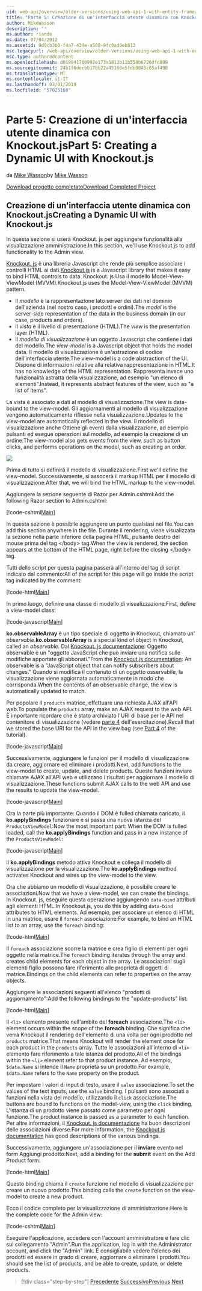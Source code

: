 ```yaml
---
uid: web-api/overview/older-versions/using-web-api-1-with-entity-framework-5/using-web-api-with-entity-framework-part-5
title: "Parte 5: Creazione di un'interfaccia utente dinamica con Knockout. js | Microsoft Docs"
author: MikeWasson
description: ''
ms.author: riande
ms.date: 07/04/2012
ms.assetid: 9d9cb3b0-f4a7-434e-a508-9fc0ad0eb813
msc.legacyurl: /web-api/overview/older-versions/using-web-api-1-with-entity-framework-5/using-web-api-with-entity-framework-part-5
msc.type: authoredcontent
ms.openlocfilehash: d019941700992e173a5812b11b558b6726dfd809
ms.sourcegitcommit: 24b1f6decbb17bb22a45166e5fdb0845c65af498
ms.translationtype: MT
ms.contentlocale: it-IT
ms.lasthandoff: 03/01/2019
ms.locfileid: "57025168"
---
```

<a name="part-5-creating-a-dynamic-ui-with-knockoutjs"></a><span data-ttu-id="aa75b-102">Parte 5: Creazione di un'interfaccia utente dinamica con Knockout.js</span><span class="sxs-lookup"><span data-stu-id="aa75b-102">Part 5: Creating a Dynamic UI with Knockout.js</span></span>
====================
<span data-ttu-id="aa75b-103">da [Mike Wasson](https://github.com/MikeWasson)</span><span class="sxs-lookup"><span data-stu-id="aa75b-103">by [Mike Wasson](https://github.com/MikeWasson)</span></span>

[<span data-ttu-id="aa75b-104">Download progetto completato</span><span class="sxs-lookup"><span data-stu-id="aa75b-104">Download Completed Project</span></span>](http://code.msdn.microsoft.com/ASP-NET-Web-API-with-afa30545)

## <a name="creating-a-dynamic-ui-with-knockoutjs"></a><span data-ttu-id="aa75b-105">Creazione di un'interfaccia utente dinamica con Knockout.js</span><span class="sxs-lookup"><span data-stu-id="aa75b-105">Creating a Dynamic UI with Knockout.js</span></span>

<span data-ttu-id="aa75b-106">In questa sezione si userà Knockout. js per aggiungere funzionalità alla visualizzazione amministrazione.</span><span class="sxs-lookup"><span data-stu-id="aa75b-106">In this section, we'll use Knockout.js to add functionality to the Admin view.</span></span>

<span data-ttu-id="aa75b-107">[Knockout. js](http://knockoutjs.com/) è una libreria Javascript che rende più semplice associare i controlli HTML ai dati.</span><span class="sxs-lookup"><span data-stu-id="aa75b-107">[Knockout.js](http://knockoutjs.com/) is a Javascript library that makes it easy to bind HTML controls to data.</span></span> <span data-ttu-id="aa75b-108">Knockout. js Usa il modello Model-View-ViewModel (MVVM).</span><span class="sxs-lookup"><span data-stu-id="aa75b-108">Knockout.js uses the Model-View-ViewModel (MVVM) pattern.</span></span>

- <span data-ttu-id="aa75b-109">Il *modello* è la rappresentazione lato server dei dati nel dominio dell'azienda (nel nostro caso, i prodotti e ordini).</span><span class="sxs-lookup"><span data-stu-id="aa75b-109">The *model* is the server-side representation of the data in the business domain (in our case, products and orders).</span></span>
- <span data-ttu-id="aa75b-110">Il *vista* è il livello di presentazione (HTML).</span><span class="sxs-lookup"><span data-stu-id="aa75b-110">The *view* is the presentation layer (HTML).</span></span>
- <span data-ttu-id="aa75b-111">Il *modello di visualizzazione* è un oggetto Javascript che contiene i dati del modello.</span><span class="sxs-lookup"><span data-stu-id="aa75b-111">The *view-model* is a Javascript object that holds the model data.</span></span> <span data-ttu-id="aa75b-112">Il modello di visualizzazione è un'astrazione di codice dell'interfaccia utente.</span><span class="sxs-lookup"><span data-stu-id="aa75b-112">The view-model is a code abstraction of the UI.</span></span> <span data-ttu-id="aa75b-113">Dispone di informazioni relative alla relativa rappresentazione in HTML.</span><span class="sxs-lookup"><span data-stu-id="aa75b-113">It has no knowledge of the HTML representation.</span></span> <span data-ttu-id="aa75b-114">Rappresenta invece uno funzionalità astratta della visualizzazione, ad esempio "un elenco di elementi".</span><span class="sxs-lookup"><span data-stu-id="aa75b-114">Instead, it represents abstract features of the view, such as "a list of items".</span></span>

<span data-ttu-id="aa75b-115">La vista è associato a dati al modello di visualizzazione.</span><span class="sxs-lookup"><span data-stu-id="aa75b-115">The view is data-bound to the view-model.</span></span> <span data-ttu-id="aa75b-116">Gli aggiornamenti al modello di visualizzazione vengono automaticamente riflesse nella visualizzazione.</span><span class="sxs-lookup"><span data-stu-id="aa75b-116">Updates to the view-model are automatically reflected in the view.</span></span> <span data-ttu-id="aa75b-117">Il modello di visualizzazione anche Ottiene gli eventi dalla visualizzazione, ad esempio pulsanti ed esegue operazioni sul modello, ad esempio la creazione di un ordine.</span><span class="sxs-lookup"><span data-stu-id="aa75b-117">The view-model also gets events from the view, such as button clicks, and performs operations on the model, such as creating an order.</span></span>

![](using-web-api-with-entity-framework-part-5/_static/image1.png)

<span data-ttu-id="aa75b-118">Prima di tutto si definirà il modello di visualizzazione.</span><span class="sxs-lookup"><span data-stu-id="aa75b-118">First we'll define the view-model.</span></span> <span data-ttu-id="aa75b-119">Successivamente, si assocerà il markup HTML per il modello di visualizzazione.</span><span class="sxs-lookup"><span data-stu-id="aa75b-119">After that, we will bind the HTML markup to the view-model.</span></span>

<span data-ttu-id="aa75b-120">Aggiungere la sezione seguente di Razor per Admin.cshtml:</span><span class="sxs-lookup"><span data-stu-id="aa75b-120">Add the following Razor section to Admin.cshtml:</span></span>

[!code-cshtml[Main](using-web-api-with-entity-framework-part-5/samples/sample1.cshtml)]

<span data-ttu-id="aa75b-121">In questa sezione è possibile aggiungere un punto qualsiasi nel file.</span><span class="sxs-lookup"><span data-stu-id="aa75b-121">You can add this section anywhere in the file.</span></span> <span data-ttu-id="aa75b-122">Durante il rendering, viene visualizzata la sezione nella parte inferiore della pagina HTML, pulsante destro del mouse prima del tag &lt;/body&gt; tag.</span><span class="sxs-lookup"><span data-stu-id="aa75b-122">When the view is rendered, the section appears at the bottom of the HTML page, right before the closing &lt;/body&gt; tag.</span></span>

<span data-ttu-id="aa75b-123">Tutti dello script per questa pagina passerà all'interno del tag di script indicato dal commento:</span><span class="sxs-lookup"><span data-stu-id="aa75b-123">All of the script for this page will go inside the script tag indicated by the comment:</span></span>

[!code-html[Main](using-web-api-with-entity-framework-part-5/samples/sample2.html)]

<span data-ttu-id="aa75b-124">In primo luogo, definire una classe di modello di visualizzazione:</span><span class="sxs-lookup"><span data-stu-id="aa75b-124">First, define a view-model class:</span></span>

[!code-javascript[Main](using-web-api-with-entity-framework-part-5/samples/sample3.js)]

<span data-ttu-id="aa75b-125">**ko.observableArray** è un tipo speciale di oggetto in Knockout, chiamato un' *observable*.</span><span class="sxs-lookup"><span data-stu-id="aa75b-125">**ko.observableArray** is a special kind of object in Knockout, called an *observable*.</span></span> <span data-ttu-id="aa75b-126">Dal [Knockout. js documentazione](http://knockoutjs.com/documentation/observables.html): Oggetto observable è un "oggetto JavaScript che può inviare una notifica sulle modifiche apportate gli abbonati."</span><span class="sxs-lookup"><span data-stu-id="aa75b-126">From the [Knockout.js documentation](http://knockoutjs.com/documentation/observables.html): An observable is a "JavaScript object that can notify subscribers about changes."</span></span> <span data-ttu-id="aa75b-127">Quando si modifica il contenuto di un oggetto osservabile, la visualizzazione viene aggiornata automaticamente in modo che corrisponda.</span><span class="sxs-lookup"><span data-stu-id="aa75b-127">When the contents of an observable change, the view is automatically updated to match.</span></span>

<span data-ttu-id="aa75b-128">Per popolare il `products` matrice, effettuare una richiesta AJAX all'API web.</span><span class="sxs-lookup"><span data-stu-id="aa75b-128">To populate the `products` array, make an AJAX request to the web API.</span></span> <span data-ttu-id="aa75b-129">È importante ricordare che è stato archiviato l'URI di base per le API nel contenitore di visualizzazione (vedere [parte 4](using-web-api-with-entity-framework-part-4.md) dell'esercitazione).</span><span class="sxs-lookup"><span data-stu-id="aa75b-129">Recall that we stored the base URI for the API in the view bag (see [Part 4](using-web-api-with-entity-framework-part-4.md) of the tutorial).</span></span>

[!code-javascript[Main](using-web-api-with-entity-framework-part-5/samples/sample4.js?highlight=5)]

<span data-ttu-id="aa75b-130">Successivamente, aggiungere le funzioni per il modello di visualizzazione da creare, aggiornare ed eliminare i prodotti.</span><span class="sxs-lookup"><span data-stu-id="aa75b-130">Next, add functions to the view-model to create, update, and delete products.</span></span> <span data-ttu-id="aa75b-131">Queste funzioni inviare chiamate AJAX all'API web e utilizzano i risultati per aggiornare il modello di visualizzazione.</span><span class="sxs-lookup"><span data-stu-id="aa75b-131">These functions submit AJAX calls to the web API and use the results to update the view-model.</span></span>

[!code-javascript[Main](using-web-api-with-entity-framework-part-5/samples/sample5.js?highlight=7)]

<span data-ttu-id="aa75b-132">Ora la parte più importante: Quando il DOM è fulled chiamata caricato, il **ko.applyBindings** funzionare e si passa una nuova istanza del `ProductsViewModel`:</span><span class="sxs-lookup"><span data-stu-id="aa75b-132">Now the most important part: When the DOM is fulled loaded, call the **ko.applyBindings** function and pass in a new instance of the `ProductsViewModel`:</span></span>

[!code-javascript[Main](using-web-api-with-entity-framework-part-5/samples/sample6.js)]

<span data-ttu-id="aa75b-133">Il **ko.applyBindings** metodo attiva Knockout e collega il modello di visualizzazione per la visualizzazione.</span><span class="sxs-lookup"><span data-stu-id="aa75b-133">The **ko.applyBindings** method activates Knockout and wires up the view-model to the view.</span></span>

<span data-ttu-id="aa75b-134">Ora che abbiamo un modello di visualizzazione, è possibile creare le associazioni.</span><span class="sxs-lookup"><span data-stu-id="aa75b-134">Now that we have a view-model, we can create the bindings.</span></span> <span data-ttu-id="aa75b-135">In Knockout. js, eseguire questa operazione aggiungendo `data-bind` attributi agli elementi HTML.</span><span class="sxs-lookup"><span data-stu-id="aa75b-135">In Knockout.js, you do this by adding `data-bind` attributes to HTML elements.</span></span> <span data-ttu-id="aa75b-136">Ad esempio, per associare un elenco di HTML in una matrice, usare il `foreach` associazione:</span><span class="sxs-lookup"><span data-stu-id="aa75b-136">For example, to bind an HTML list to an array, use the `foreach` binding:</span></span>

[!code-html[Main](using-web-api-with-entity-framework-part-5/samples/sample7.html?highlight=1)]

<span data-ttu-id="aa75b-137">Il `foreach` associazione scorre la matrice e crea figlio di elementi per ogni oggetto nella matrice.</span><span class="sxs-lookup"><span data-stu-id="aa75b-137">The `foreach` binding iterates through the array and creates child elements for each object in the array.</span></span> <span data-ttu-id="aa75b-138">Le associazioni sugli elementi figlio possono fare riferimento alle proprietà di oggetti di matrice.</span><span class="sxs-lookup"><span data-stu-id="aa75b-138">Bindings on the child elements can refer to properties on the array objects.</span></span>

<span data-ttu-id="aa75b-139">Aggiungere le associazioni seguenti all'elenco "prodotti di aggiornamento":</span><span class="sxs-lookup"><span data-stu-id="aa75b-139">Add the following bindings to the "update-products" list:</span></span>

[!code-html[Main](using-web-api-with-entity-framework-part-5/samples/sample8.html)]

<span data-ttu-id="aa75b-140">Il `<li>` elemento presente nell'ambito del **foreach** associazione.</span><span class="sxs-lookup"><span data-stu-id="aa75b-140">The `<li>` element occurs within the scope of the **foreach** binding.</span></span> <span data-ttu-id="aa75b-141">Che significa che verrà Knockout il rendering dell'elemento di una volta per ogni prodotto nel `products` matrice.</span><span class="sxs-lookup"><span data-stu-id="aa75b-141">That means Knockout will render the element once for each product in the `products` array.</span></span> <span data-ttu-id="aa75b-142">Tutte le associazioni all'interno di `<li>` elemento fare riferimento a tale istanza del prodotto.</span><span class="sxs-lookup"><span data-stu-id="aa75b-142">All of the bindings within the `<li>` element refer to that product instance.</span></span> <span data-ttu-id="aa75b-143">Ad esempio, `$data.Name` si intende il `Name` proprietà su un prodotto.</span><span class="sxs-lookup"><span data-stu-id="aa75b-143">For example, `$data.Name` refers to the `Name` property on the product.</span></span>

<span data-ttu-id="aa75b-144">Per impostare i valori di input di testo, usare il `value` associazione.</span><span class="sxs-lookup"><span data-stu-id="aa75b-144">To set the values of the text inputs, use the `value` binding.</span></span> <span data-ttu-id="aa75b-145">I pulsanti sono associati a funzioni nella vista del modello, utilizzando il `click` associazione.</span><span class="sxs-lookup"><span data-stu-id="aa75b-145">The buttons are bound to functions on the model-view, using the `click` binding.</span></span> <span data-ttu-id="aa75b-146">L'istanza di un prodotto viene passato come parametro per ogni funzione.</span><span class="sxs-lookup"><span data-stu-id="aa75b-146">The product instance is passed as a parameter to each function.</span></span> <span data-ttu-id="aa75b-147">Per altre informazioni, il [Knockout. js documentazione](http://knockoutjs.com/documentation/observables.html) ha buon descrizioni delle associazioni diverse.</span><span class="sxs-lookup"><span data-stu-id="aa75b-147">For more information, the [Knockout.js documentation](http://knockoutjs.com/documentation/observables.html) has good descriptions of the various bindings.</span></span>

<span data-ttu-id="aa75b-148">Successivamente, aggiungere un'associazione per il **inviare** evento nel form Aggiungi prodotto:</span><span class="sxs-lookup"><span data-stu-id="aa75b-148">Next, add a binding for the **submit** event on the Add Product form:</span></span>

[!code-html[Main](using-web-api-with-entity-framework-part-5/samples/sample9.html)]

<span data-ttu-id="aa75b-149">Questo binding chiama il `create` funzione nel modello di visualizzazione per creare un nuovo prodotto.</span><span class="sxs-lookup"><span data-stu-id="aa75b-149">This binding calls the `create` function on the view-model to create a new product.</span></span>

<span data-ttu-id="aa75b-150">Ecco il codice completo per la visualizzazione di amministrazione:</span><span class="sxs-lookup"><span data-stu-id="aa75b-150">Here is the complete code for the Admin view:</span></span>

[!code-cshtml[Main](using-web-api-with-entity-framework-part-5/samples/sample10.cshtml)]

<span data-ttu-id="aa75b-151">Eseguire l'applicazione, accedere con l'account amministratore e fare clic sul collegamento "Admin".</span><span class="sxs-lookup"><span data-stu-id="aa75b-151">Run the application, log in with the Administrator account, and click the "Admin" link.</span></span> <span data-ttu-id="aa75b-152">È consigliabile vedere l'elenco dei prodotti ed essere in grado di creare, aggiornare o eliminare i prodotti.</span><span class="sxs-lookup"><span data-stu-id="aa75b-152">You should see the list of products, and be able to create, update, or delete products.</span></span>

> [!div class="step-by-step"]
> <span data-ttu-id="aa75b-153">[Precedente](using-web-api-with-entity-framework-part-4.md)
> [Successivo](using-web-api-with-entity-framework-part-6.md)</span><span class="sxs-lookup"><span data-stu-id="aa75b-153">[Previous](using-web-api-with-entity-framework-part-4.md)
[Next](using-web-api-with-entity-framework-part-6.md)</span></span>
